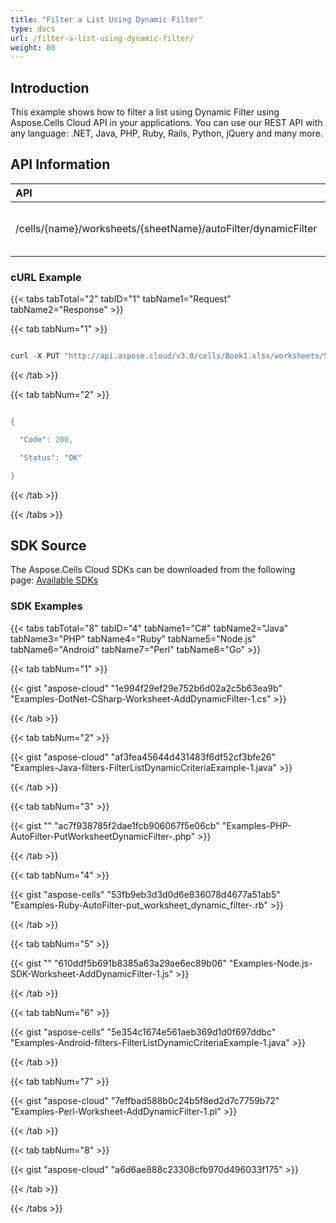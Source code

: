```yaml
---
title: "Filter a List Using Dynamic Filter"
type: docs
url: /filter-a-list-using-dynamic-filter/
weight: 80
---
```


## **Introduction**
This example shows how to filter a list using Dynamic Filter using Aspose.Cells Cloud API in your applications. You can use our REST API with any language: .NET, Java, PHP, Ruby, Rails, Python, jQuery and many more.
## **API Information**

|**API**|**Type**|**Description**|**Resource Link**|
| :- | :- | :- | :- |
|/cells/{name}/worksheets/{sheetName}/autoFilter/dynamicFilter|PUT|Adds a dynamic filter in worksheet|[PutWorksheetDynamicFilter](https://apireference.aspose.cloud/cells/#/AutoFilter/PutWorksheetDynamicFilter)|
### **cURL Example**
{{< tabs tabTotal="2" tabID="1" tabName1="Request" tabName2="Response" >}}

{{< tab tabNum="1" >}}

```java

curl -X PUT "http://api.aspose.cloud/v3.0/cells/Book1.xlsx/worksheets/Sheet1/autoFilter/dynamicFilter?range=A1:B1&fieldIndex=0&dynamicFilterType=BelowAverage&matchBlanks=true" -H "Content-Type: application/json" -H "Accept: application/json"

```

{{< /tab >}}

{{< tab tabNum="2" >}}

```java

{

  "Code": 200,

  "Status": "OK"

}

```

{{< /tab >}}

{{< /tabs >}}
## **SDK Source**
The Aspose.Cells Cloud SDKs can be downloaded from the following page: [Available SDKs](/cells/available-sdks/)
### **SDK Examples**
{{< tabs tabTotal="8" tabID="4" tabName1="C#" tabName2="Java" tabName3="PHP" tabName4="Ruby" tabName5="Node.js" tabName6="Android" tabName7="Perl" tabName8="Go" >}}

{{< tab tabNum="1" >}}

{{< gist "aspose-cloud" "1e994f29ef29e752b6d02a2c5b63ea9b" "Examples-DotNet-CSharp-Worksheet-AddDynamicFilter-1.cs" >}}

{{< /tab >}}

{{< tab tabNum="2" >}}

{{< gist "aspose-cloud" "af3fea45644d431483f6df52cf3bfe26" "Examples-Java-filters-FilterListDynamicCriteriaExample-1.java" >}}

{{< /tab >}}

{{< tab tabNum="3" >}}

{{< gist "" "ac7f938785f2dae1fcb906067f5e06cb" "Examples-PHP-AutoFilter-PutWorksheetDynamicFilter-.php" >}}

{{< /tab >}}

{{< tab tabNum="4" >}}

{{< gist "aspose-cells" "53fb9eb3d3d0d6e836078d4677a51ab5" "Examples-Ruby-AutoFilter-put_worksheet_dynamic_filter-.rb" >}}

{{< /tab >}}

{{< tab tabNum="5" >}}

{{< gist "" "610ddf5b691b8385a63a29ae6ec89b06" "Examples-Node.js-SDK-Worksheet-AddDynamicFilter-1.js" >}}

{{< /tab >}}

{{< tab tabNum="6" >}}

{{< gist "aspose-cells" "5e354c1674e561aeb369d1d0f697ddbc" "Examples-Android-filters-FilterListDynamicCriteriaExample-1.java" >}}



{{< /tab >}}

{{< tab tabNum="7" >}}

{{< gist "aspose-cloud" "7effbad588b0c24b5f8ed2d7c7759b72" "Examples-Perl-Worksheet-AddDynamicFilter-1.pl" >}}

{{< /tab >}}

{{< tab tabNum="8" >}}

{{< gist "aspose-cloud" "a6d6ae888c23308cfb970d496033f175" >}}

{{< /tab >}}

{{< /tabs >}}
